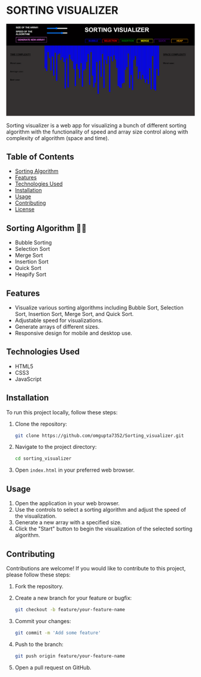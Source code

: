 # SORTING VISUALIZER

![SORTING VISUALIZER](sorting.png)

Sorting visualizer is a web app for visualizing a bunch of different sorting algorithm with the functionality of speed and array size control along with complexity of algorithm (space and time).

## Table of Contents
- [Sorting Algorithm](#sorting-algorithm)
- [Features](#features)
- [Technologies Used](#technologies-used)
- [Installation](#installation)
- [Usage](#usage)
- [Contributing](#contributing)
- [License](#license)

## Sorting Algorithm :technologist:

 - Bubble Sorting
 - Selection Sort
 - Merge Sort
 - Insertion Sort
 - Quick Sort
 - Heapify Sort


## Features

- Visualize various sorting algorithms including Bubble Sort, Selection Sort, Insertion Sort, Merge Sort, and Quick Sort.
- Adjustable speed for visualizations.
- Generate arrays of different sizes.
- Responsive design for mobile and desktop use.

## Technologies Used

- HTML5
- CSS3
- JavaScript

## Installation

To run this project locally, follow these steps:

1. Clone the repository:

    ```bash
    git clone https://github.com/omgupta7352/Sorting_visualizer.git
    ```

2. Navigate to the project directory:

    ```bash
    cd sorting_visualizer
    ```

3. Open `index.html` in your preferred web browser.

## Usage

1. Open the application in your web browser.
2. Use the controls to select a sorting algorithm and adjust the speed of the visualization.
3. Generate a new array with a specified size.
4. Click the "Start" button to begin the visualization of the selected sorting algorithm.

## Contributing

Contributions are welcome! If you would like to contribute to this project, please follow these steps:

1. Fork the repository.
2. Create a new branch for your feature or bugfix:

    ```bash
    git checkout -b feature/your-feature-name
    ```

3. Commit your changes:

    ```bash
    git commit -m 'Add some feature'
    ```

4. Push to the branch:

    ```bash
    git push origin feature/your-feature-name
    ```

5. Open a pull request on GitHub.



